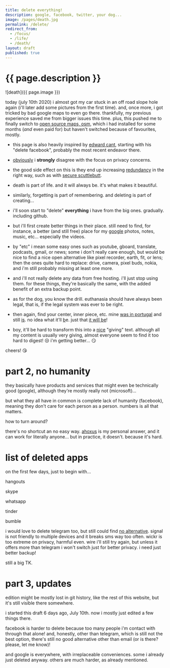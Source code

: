 ```yaml
---
title: delete everything!
description: google, facebook, twitter, your dog...
image: /pages/death.jpg
permalink: /delete/
redirect_from:
  - /focus/
  - /life/
  - /death/
layout: draft
published: true
---
```


# {{ page.description }}

![death]({{ page.image }})

today (july 10th 2020) i almost got my car stuck in an off road slope hole again (i'll later add some pictures from the first time). and, once more, i got tricked by bad google maps to even go there. thankfully, my previous experience saved me from bigger issues this time. plus, this pushed me to finally switch to [open source maps, osm](https://osmand.net/), which i had installed for some months (*and* even paid for) but haven't switched because of favourites, mostly.

- this page is also heavily inspired by [edward cant](https://pornblock.co.uk/), starting with his "delete facebook", probably the most recent endeavor there.

- [obviously](/privacy) i **strongly** disagree with the focus on privacy concerns.

- the good side effect on this is they end up increasing [redundancy](/backup) in the right way, such as with [secure scuttlebutt](/scuttlebutt).

- death is part of life. and it will always be. it's what makes it beautiful.

- similarly, forgetting is part of remembering. and deleting is part of creating...

- i'll soon start to "delete" **everything** i have from the big ones. gradually. including github.

- but i'll first create better things in their place. still need to find, for instance, a better (and still free) place for my [google](/google) photos, notes, music, etc... especially the videos.

- by "etc" i mean some easy ones such as youtube, gboard, translate, podcasts, gmail, or news; some i don't really care enough, but would be nice to find a nice open alternative like pixel recorder, earth, fit, or lens; then the ones quite hard to replace: drive, camera, pixel buds, nokia, and i'm still probably missing at least one more.

- and i'll not really delete any data from free hosting. i'll just stop using them. for these things, they're basically the same, with the added benefit of an extra backup point.

- as for the dog, you know the drill. euthanasia should have always been legal, that is, if the legal system was ever to be right.

- then again, find your center, inner piece, etc. mine [was in portugal](/tamera) and still [is](/ahoxus). no idea what it'll [b](/basiux)e. just that [it will be](/fun)!

- boy, it'll be hard to transform this into a [nice](/credibility) "giving" text. although all my content is usually very giving, almost everyone seem to find it too hard to digest! 😒 i'm getting better... 😏

cheers! 😘

# part 2, no humanity

they basically have products and services that might even be technically good (google), although they're mostly really not (microsoft)...

but what they all have in common is complete lack of humanity (facebook), meaning they don't care for each person as a person. numbers is all that matters.

how to turn around?

there's no shortcut an no easy way. [ahoxus](/ahoxus) is my personal answer, and it can work for literally anyone... but in practice, it doesn't. because it's hard.

# list of deleted apps

on the first few days, just to begin with...

hangouts

skype

whatsapp

tinder

bumble

i would love to delete telegram too, but still could find [no alternative](https://restoreprivacy.com/secure-encrypted-messaging-services/). signal is not friendly to multiple devices and it breaks sms way too often. wickr is too extreme on privacy, harmful even. wire i'll still try again, but unless it offers more than telegram i won't switch just for better privacy. i need just better backup!

still a big TK.

# part 3, updates

edition might be mostly lost in git history, like the rest of this website, but it's still visible there somewhere.

i started this draft 6 days ago, July 10th. now i mostly just edited a few things there.

facebook is harder to delete because too many people i'm contact with through that alone! and, honestly, other than telegram, which is still not the best option, there's still no good alternative other than email (or is there? please, let me know)!

and google is everywhere, with irreplaceable conveniences. some i already just deleted anyway. others are much harder, as already mentioned.
